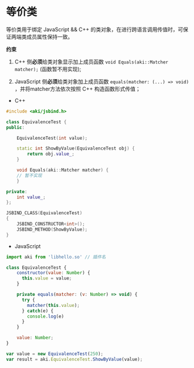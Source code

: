 
# 等价类

等价类用于绑定 JavaScript && C++ 的类对象，在进行跨语言调用传值时，可保证两端类成员属性保持一致。

**约束**
1. C++ 侧**必须**给类对象显示加上成员函数 `void Equals(aki::Matcher matcher);` (函数暂不用实现);
   
2. JavaScript 侧**必须**给类对象加上成员函数 `equals(matcher: (...) => void)` ，并将matcher方法依次按照 C++ 构造函数形式传值；


- C++

``` C++
#include <aki/jsbind.h>

class EquivalenceTest {
public:

    EquivalenceTest(int value);

    static int ShowByValue(EquivalenceTest obj) {
        return obj.value_;
    }

    void Equals(aki::Matcher matcher) {
    // 暂不实现
    }

private:
    int value_;
};

JSBIND_CLASS(EquivalenceTest)
{
    JSBIND_CONSTRUCTOR<int>();
    JSBIND_METHOD(ShowByValue);
}
```

- JavaScript

``` JavaScript
import aki from 'libhello.so' // 插件名

class EquivalenceTest {
    constructor(value: Number) {
      this.value = value;
    }

    private equals(matcher: (v: Number) => void) {
      try {
        matcher(this.value);
      } catch(e) {
        console.log(e)
      }
    }

    value: Number;
}

var value = new EquivalenceTest(250);
var result = aki.EquivalenceTest.ShowByValue(value);
```
